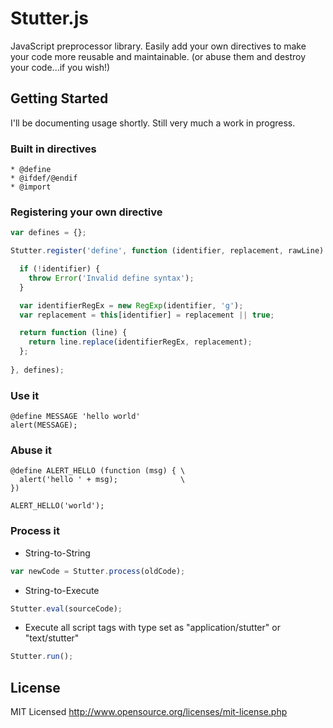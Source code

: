 Stutter.js
======

JavaScript preprocessor library. Easily add your own directives to make your code more reusable and maintainable. (or abuse them and destroy your code...if you wish!)

Getting Started
---------------

I'll be documenting usage shortly. Still very much a work in progress.


### Built in directives
    * @define
    * @ifdef/@endif
    * @import

### Registering your own directive

``` javascript
var defines = {};

Stutter.register('define', function (identifier, replacement, rawLine) {

  if (!identifier) {
    throw Error('Invalid define syntax');
  }

  var identifierRegEx = new RegExp(identifier, 'g');
  var replacement = this[identifier] = replacement || true;

  return function (line) {
    return line.replace(identifierRegEx, replacement);
  };
  
}, defines);
```

### Use it

```
@define MESSAGE 'hello world'
alert(MESSAGE);
```

### Abuse it

```
@define ALERT_HELLO (function (msg) { \
  alert('hello ' + msg);              \
})

ALERT_HELLO('world');
```

### Process it

* String-to-String

``` javascript
var newCode = Stutter.process(oldCode);
```

* String-to-Execute

``` javascript
Stutter.eval(sourceCode);
```

* Execute all script tags with type set as "application/stutter" or "text/stutter"

``` javascript
Stutter.run();
```

License
------------

MIT Licensed
http://www.opensource.org/licenses/mit-license.php